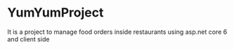 # YumYumProject
It is a project to manage food orders inside restaurants using asp.net core 6 and client side
